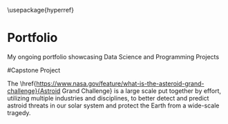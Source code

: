 \usepackage{hyperref}
# Portfolio
My ongoing portfolio showcasing Data Science and Programming Projects

#Capstone Project

The \href{https://www.nasa.gov/feature/what-is-the-asteroid-grand-challenge}{Astroid Grand Challenge} is a large scale put together by effort, utilizing multiple industries and disciplines, to better detect and predict astroid threats in our solar system and protect the Earth from a wide-scale tragedy.


